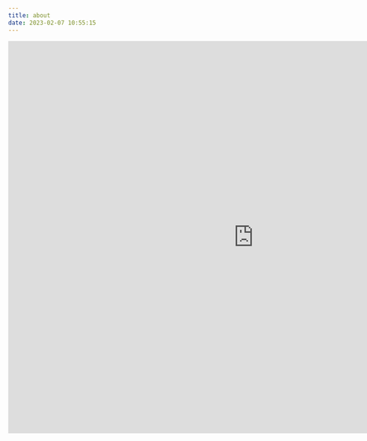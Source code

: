 ```yaml
---
title: about
date: 2023-02-07 10:55:15
---
```

<iframe width="1000" height="800" src="https://buymeacoffee.com/mistrysiddh" frameborder="0">